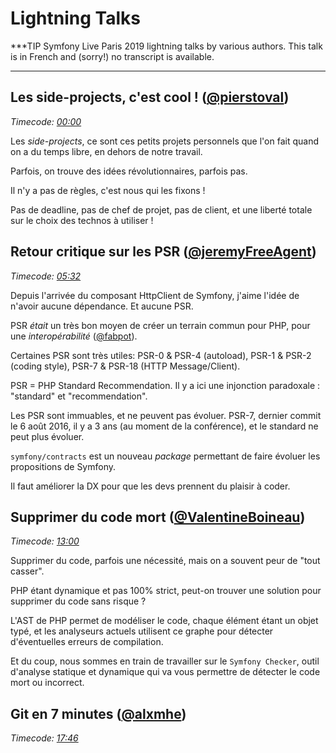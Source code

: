 # Lightning Talks

***TIP
Symfony Live Paris 2019 lightning talks by various authors.
This talk is in French and (sorry!) no transcript is available.
***

## Les side-projects, c'est cool ! ([@pierstoval](https://github.com/pierstoval))

_Timecode: [00:00](?playAt=0)_ 

Les _side-projects_, ce sont ces petits projets personnels que l'on fait quand on a du temps libre, en dehors de notre travail.

Parfois, on trouve des idées révolutionnaires, parfois pas.

Il n'y a pas de règles, c'est nous qui les fixons !

Pas de deadline, pas de chef de projet, pas de client, et une liberté totale sur le choix des technos à utiliser !

## Retour critique sur les PSR ([@jeremyFreeAgent](https://github.com/jeremyFreeAgent))

_Timecode: [05:32](?playAt=332)_ 

Depuis l'arrivée du composant HttpClient de Symfony, j'aime l'idée de n'avoir aucune dépendance. Et aucune PSR.

PSR _était_ un très bon moyen de créer un terrain commun pour PHP, pour une _interopérabilité_ ([@fabpot](https://github.com/fabpot)).

Certaines PSR sont très utiles: PSR-0 & PSR-4 (autoload), PSR-1 & PSR-2 (coding style), PSR-7 & PSR-18 (HTTP Message/Client).

PSR = PHP Standard Recommendation. Il y a ici une injonction paradoxale : "standard" et "recommendation".

Les PSR sont immuables, et ne peuvent pas évoluer. PSR-7, dernier commit le 6 août 2016, il y a 3 ans (au moment de la conférence), et le standard ne peut plus évoluer.

`symfony/contracts` est un nouveau _package_ permettant de faire évoluer les propositions de Symfony.

Il faut améliorer la DX pour que les devs prennent du plaisir à coder.

## Supprimer du code mort ([@ValentineBoineau](https://github.com/ValentineBoineau))

_Timecode: [13:00](?playAt=780)_ 

Supprimer du code, parfois une nécessité, mais on a souvent peur de "tout casser".

PHP étant dynamique et pas 100% strict, peut-on trouver une solution pour supprimer du code sans risque ?

L'AST de PHP permet de modéliser le code, chaque élément étant un objet typé, et les analyseurs actuels utilisent ce graphe pour détecter d'éventuelles erreurs de compilation.

Et du coup, nous sommes en train de travailler sur le `Symfony Checker`, outil d'analyse statique et dynamique qui va vous permettre de détecter le code mort ou incorrect. 

## Git en 7 minutes ([@alxmhe](https://github.com/alxmhe))

_Timecode: [17:46](?playAt=1066)_

<!-- Todo -->
